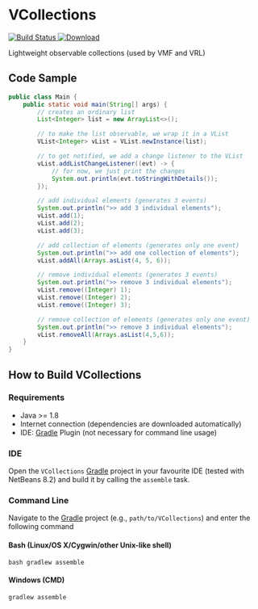 # VCollections
[![Build Status](https://travis-ci.org/miho/VCollections.svg?branch=master)](https://travis-ci.org/miho/VCollections)[ ![Download](https://api.bintray.com/packages/miho/VCollections/VCollections/images/download.svg) ](https://bintray.com/miho/VCollections/VCollections/_latestVersion)

Lightweight observable collections (used by VMF and VRL)

## Code Sample

```java
public class Main {
    public static void main(String[] args) {
        // creates an ordinary list
        List<Integer> list = new ArrayList<>();

        // to make the list observable, we wrap it in a VList
        VList<Integer> vList = VList.newInstance(list);

        // to get notified, we add a change listener to the VList
        vList.addListChangeListener((evt) -> {
            // for now, we just print the changes
            System.out.println(evt.toStringWithDetails());
        });

        // add individual elements (generates 3 events)
        System.out.println(">> add 3 individual elements");
        vList.add(1);
        vList.add(2);
        vList.add(3);

        // add collection of elements (generates only one event)
        System.out.println(">> add one collection of elements");
        vList.addAll(Arrays.asList(4, 5, 6));

        // remove individual elements (generates 3 events)
        System.out.println(">> remove 3 individual elements");
        vList.remove((Integer) 1);
        vList.remove((Integer) 2);
        vList.remove((Integer) 3);

        // remove collection of elements (generates only one event)
        System.out.println(">> remove 3 individual elements");
        vList.removeAll(Arrays.asList(4,5,6));
    }
}
```

## How to Build VCollections

### Requirements

- Java >= 1.8
- Internet connection (dependencies are downloaded automatically)
- IDE: [Gradle](http://www.gradle.org/) Plugin (not necessary for command line usage)

### IDE

Open the `VCollections` [Gradle](http://www.gradle.org/) project in your favourite IDE (tested with NetBeans 8.2) and build it
by calling the `assemble` task.

### Command Line

Navigate to the [Gradle](http://www.gradle.org/) project (e.g., `path/to/VCollections`) and enter the following command

#### Bash (Linux/OS X/Cygwin/other Unix-like shell)

    bash gradlew assemble
    
#### Windows (CMD)

    gradlew assemble
